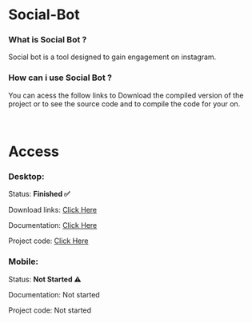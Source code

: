 # Social-Bot
<h3>What is Social Bot ?</h3>
<p>Social bot is a tool designed to gain engagement on instagram.</p>

<h3>How can i use Social Bot ?</h3>
<p>You can acess the follow links to Download the compiled version of the project or to see the source code and to compile the code for your on.</p>
 
<div style="text-decoration: none;">
<br>
<div>
 <h1>Access
  <h3>
    Desktop:
  </h3>
   <p>Status: <b>Finished ✅</b></p> 
   <p>Download links: <a href="https://github.com/G4lile00/Social-Bot/tree/main/Desktop#download-links">Click Here</a></p>
   <p>Documentation: <a href="https://github.com/G4lile00/Social-Bot/tree/main/Desktop#readme">Click Here</a></p>
   <p>Project code: <a href="https://github.com/G4lile00/Social-Bot/tree/main/Desktop/src">Click Here</a></p>


  <h3>
    Mobile:
  </h3>
   <p>Status: <b>Not Started ⚠️</b></p> 
   <p>Documentation: Not started</p>
   <p>Project code: Not started</p>
</div>


